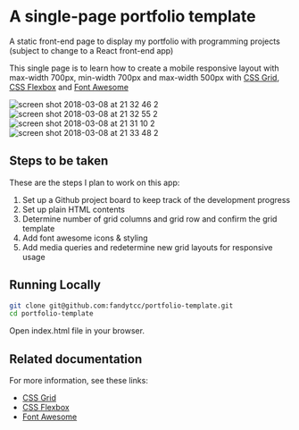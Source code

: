# A single-page portfolio template 

A static front-end page to display my portfolio with programming projects (subject to change to a React front-end app)

This single page is to learn how to create a mobile responsive layout with max-width 700px, min-width 700px and max-width 500px with [CSS Grid](https://developer.mozilla.org/en-US/docs/Web/CSS/CSS_Grid_Layout), [CSS Flexbox](https://developer.mozilla.org/en-US/docs/Web/CSS/CSS_Flexible_Box_Layout/Basic_Concepts_of_Flexbox) and [Font Awesome](https://fontawesome.com/)

![screen shot 2018-03-08 at 21 32 46 2](https://user-images.githubusercontent.com/32798242/37175331-7bde0c00-2319-11e8-9763-ed935a3c4afc.png)
![screen shot 2018-03-08 at 21 32 55 2](https://user-images.githubusercontent.com/32798242/37175348-8bc17440-2319-11e8-9f87-5a0fdb468b83.png)
![screen shot 2018-03-08 at 21 31 10 2](https://user-images.githubusercontent.com/32798242/37175437-dbeb9a86-2319-11e8-86b4-f419f4dcf74a.png)
![screen shot 2018-03-08 at 21 33 48 2](https://user-images.githubusercontent.com/32798242/37175340-84c4b56c-2319-11e8-92ad-1028ae748967.png)

## Steps to be taken
These are the steps I plan to work on this app:
1. Set up a Github project board to keep track of the development progress
2. Set up plain HTML contents
3. Determine number of grid columns and grid row and confirm the grid template
4. Add font awesome icons & styling
5. Add media queries and redetermine new grid layouts for responsive usage

## Running Locally

```bash
git clone git@github.com:fandytcc/portfolio-template.git
cd portfolio-template
```
Open index.html file in your browser.

## Related documentation
For more information, see these links:

* [CSS Grid](https://developer.mozilla.org/en-US/docs/Web/CSS/CSS_Grid_Layout)
* [CSS Flexbox](https://developer.mozilla.org/en-US/docs/Web/CSS/CSS_Flexible_Box_Layout/Basic_Concepts_of_Flexbox)
* [Font Awesome](https://fontawesome.com/)
